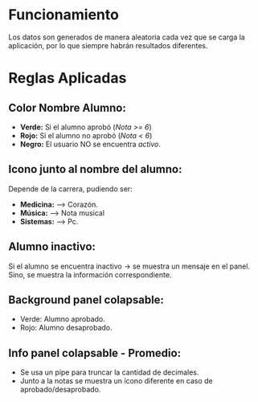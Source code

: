 # Funcionamiento
Los datos son generados de manera aleatoria cada vez que se carga la aplicación, por lo que siempre habrán resultados diferentes.

# Reglas Aplicadas
## Color Nombre Alumno:
- **Verde:** Si el alumno aprobó (_Nota >= 6_)
- **Rojo:** Si el alumno no aprobó (_Nota < 6_)
- **Negro:** El usuario NO se encuentra _activo_.

## Icono junto al nombre del alumno:
Depende de la carrera, pudiendo ser:
- **Medicina:** --> Corazón.
- **Música:** --> Nota musical
- **Sistemas:** --> Pc.

## Alumno inactivo:
Si el alumno se encuentra inactivo -> se muestra un mensaje en el panel.
Sino, se muestra la información correspondiente.

## Background panel colapsable:
- Verde: Alumno aprobado.
- Rojo: Alumno desaprobado.

## Info panel colapsable - Promedio:
- Se usa un pipe para truncar la cantidad de decimales. 
- Junto a la notas se muestra un ícono diferente en caso de aprobado/desaprobado.
